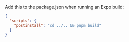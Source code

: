 Add this to the package.json when running an Expo build:

```json
{
  "scripts": {
    "postinstall": "cd ../.. && pnpm build"
  }
}
```
